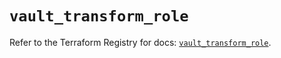 # `vault_transform_role`

Refer to the Terraform Registry for docs: [`vault_transform_role`](https://registry.terraform.io/providers/hashicorp/vault/4.7.0/docs/resources/transform_role).
